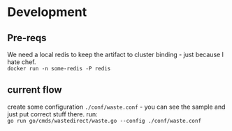 
# Development

## Pre-reqs
We need a local redis to keep the artifact to cluster binding - just because I hate chef.  
`docker run -n some-redis -P redis`

## current flow
create some configuration `./conf/waste.conf` - you can see the sample and just put correct stuff there.
run:  
`go run go/cmds/wastedirect/waste.go --config ./conf/waste.conf`
